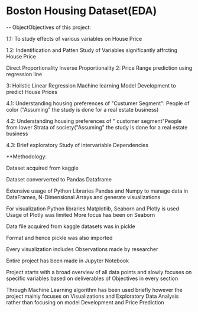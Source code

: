 # Boston Housing Dataset(EDA)

-- ObjectObjectives of this project:

1.1: To study effects of various variables on House Price

1.2: Indentification and Patten Study of Variables significantly affrcting House Price

Direct Proportionality
Inverse Proportionality
2: Price Range prediction using regression line

3: Holistic Linear Regression Machine learning Model Development to predict House Prices

4.1: Understanding housing preferences of "Custumer Segment": People of color ("Assuming" the study is done for a real estate business)

4.2: Understanding housing preferences of " customer segment"People from lower Strata of society("Assuming" the study is done for a real estate business

4.3: Brief exploratory Study of intervariable Dependencies

**Methodology:

Dataset acquired from kaggle

Dataset conververted to Pandas Dataframe

Extensive usage of Python Libraries Pandas and Numpy to manage data in DataFrames, N-Dimensional Arrays and generate visualizations

For visualization Python libraries Matplotlib, Seaborn and Plotly is used Usage of Plotly was limited More focus has been on Seaborn

Data file acquired from kaggle datasets was in pickle

Format and hence pickle was also imported

Every visualization includes Observations made by researcher

Entire project has been made in Jupyter Notebook

Project starts with a broad overview of all data points and slowly focuses on specific variables based on deliverables of Objectives in every section

Through Machine Learning algorithm has been used briefly however the project mainly focuses on Visualizations and Exploratory Data Analysis rather than focusing on model Development and Price Prediction
